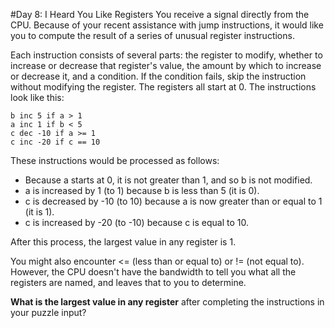 #Day 8: I Heard You Like Registers
You receive a signal directly from the CPU. Because of your recent assistance with jump instructions, it would 
like you to compute the result of a series of unusual register instructions.

Each instruction consists of several parts: the register to modify, whether to increase or decrease that register's 
value, the amount by which to increase or decrease it, and a condition. If the condition fails, skip the instruction 
without modifying the register. The registers all start at 0. The instructions look like this:
```
b inc 5 if a > 1
a inc 1 if b < 5
c dec -10 if a >= 1
c inc -20 if c == 10
```
These instructions would be processed as follows:

* Because a starts at 0, it is not greater than 1, and so b is not modified.
* a is increased by 1 (to 1) because b is less than 5 (it is 0).
* c is decreased by -10 (to 10) because a is now greater than or equal to 1 (it is 1).
* c is increased by -20 (to -10) because c is equal to 10.

After this process, the largest value in any register is 1.

You might also encounter <= (less than or equal to) or != (not equal to). However, the CPU doesn't have the 
bandwidth to tell you what all the registers are named, and leaves that to you to determine.

**What is the largest value in any register** after completing the instructions in your puzzle input?